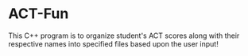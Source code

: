 # ACT-Fun
This C++ program is to organize student's ACT scores along with their respective names into specified files based upon the user input!
